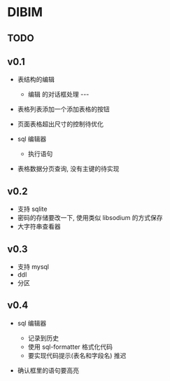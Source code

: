 # DIBIM

## TODO

## v0.1

- 表结构的编辑
  - 编辑 的对话框处理 ---
- 表格列表添加一个添加表格的按钮
- 页面表格超出尺寸的控制待优化
- sql 编辑器
  - 执行语句

- 表格数据分页查询, 没有主键的待实现

## v0.2

- 支持 sqlite
- 密码的存储要改一下, 使用类似 libsodium 的方式保存  
- 大字符串查看器

## v0.3

- 支持 mysql
- ddl
- 分区

## v0.4

- sql 编辑器
  - 记录到历史
  - 使用 sql-formatter 格式化代码
  - 要实现代码提示(表名和字段名) 推迟

- 确认框里的语句要高亮  
